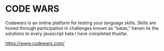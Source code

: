 # CODE WARS

Codewars is an online platform for testing your language skills. Skills are honed through participation in challenges known as "katas," herein lie the solutions to every javascript kata I have completed thusfar.

https://www.codewars.com/
